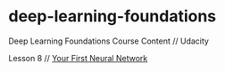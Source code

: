 # deep-learning-foundations
Deep Learning Foundations Course Content // Udacity

Lesson 8 // [Your First Neural Network](https://github.com/gilakos/deep-learning-foundations/tree/master/08_DLND-your-first-network)
